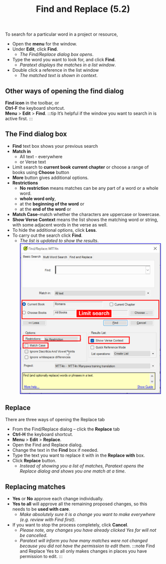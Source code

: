 ﻿---
title: Find and Replace (5.2)
---

To search for a particular word in a project or resource,

-  Open the **menu** for the window.
-  Under **Edit**, click **Find**.  
    -  *The Find/Replace dialog box opens*.
-  Type the word you want to look for, and click **Find**.  
    -  *Paratext displays the matches in a list window*.
-  Double click a reference in the list window  
    -  *The matched text is shown in context*.

## Other ways of opening the find dialog

**Find icon** in the toolbar, or  
**Ctrl-F** the keyboard shortcut.  
**Menu** \> **Edit** \> **Find**.
:::tip
It’s helpful if the window you want to search in is active first.
:::
## The Find dialog box
-  **Find** text box shows your previous search  
-  **Match in** 
   - All text - everywhere
   -  or Verse text  
-  Limit search to **current book** **current chapter** or choose a range of books using **Choose** button  
-  **More** button gives additional options.  
-  **Restrictions**
   -  **No restriction** means matches can be any part of a word or a whole word.
   -  **whole word only**,
   -  at the **beginning of the word** or
   -  at the **end of the word** or  
- **Match Case**–match whether the characters are uppercase or lowercase.  
- **Show Verse Context** means the list shows the matching word or string, with some adjacent words in the verse as well.  
-  To hide the additional options, click **Less**.  
-  To carry out the search click **Find**.  
    -  *The list is updated to show the results*.
     ![](./../media/Find.png)

## Replace

There are three ways of opening the Replace tab

-  From the Find/Replace dialog – click the **Replace** tab
-  **Ctrl-H** the keyboard shortcut.
-  **Menu** \> **Edit** \> **Replace**.
-  Open the Find and Replace dialog.
-  Change the text in the **Find** box if needed.
-  Type the text you want to replace it with in the **Replace with** box.
-  Click **Replace** button.  
    -  *Instead of showing you a list of matches, Paratext opens the Replace dialog and shows you one match at a time*.

## Replacing matches

-  **Yes** or **No** approve each change individually.
-  **Yes to all** will approve all the remaining proposed changes, so this needs to be **used with care**.  
    - *Make absolutely sure it is a change you want to make everywhere (e.g. review with Find first)*.
-  If you want to stop the process completely, click **Cancel**.  
   - *Please note, any changes you have already clicked Yes for will not be cancelled*.
   - *Paratext will inform you how many matches were not changed because you did not have the permission to edit them*.
:::note
Find and Replace Yes to all only makes changes in places you have permission to edit.
:::
